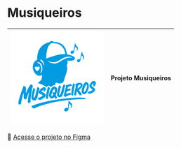 # Musiqueiros

| ![Logo Musiqueiros](./pratextIV/images/Logos/logo-musiqqueiros-png.png) | Projeto Musiqueiros|
|:--:|--|

🔗 [Acesse o projeto no Figma](https://www.figma.com/design/bRCEmyhkkFap3gsNjjYtHf/Projeto-Musiqueiros?node-id=0-1&t=FO9WA0mTi6UT9Zjc-1)
